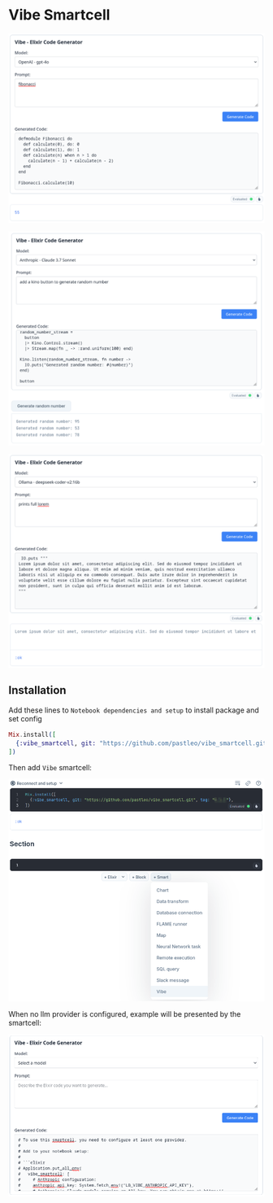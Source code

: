 # Vibe Smartcell

![demo-1](./docs/demo-1.png)

![demo-2](./docs/demo-2.png)

![demo-3](./docs/demo-3.png)

## Installation

Add these lines to `Notebook dependencies and setup` to install package and set config

```elixir
Mix.install([
  {:vibe_smartcell, git: "https://github.com/pastleo/vibe_smartcell.git", tag: "0.2.0"},
])
```

Then add `Vibe` smartcell:

![get-started](./docs/get-started.png)

When no llm provider is configured, example will be presented by the smartcell:

![config-example](./docs/config-example.png)

